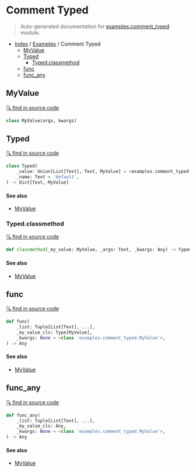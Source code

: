 # Comment Typed

> Auto-generated documentation for [examples.comment_typed](https://github.com/vemel/handsdown/blob/master/examples/comment_typed.py) module.

- [Index](../README.md#modules) / [Examples](index.md#examples) / Comment Typed
  - [MyValue](#myvalue)
  - [Typed](#typed)
    - [Typed.classmethod](#typedclassmethod)
  - [func](#func)
  - [func_any](#func_any)

## MyValue

[🔍 find in source code](https://github.com/vemel/handsdown/blob/master/examples/comment_typed.py#L4)

```python
class MyValue(args, kwargs)
```

## Typed

[🔍 find in source code](https://github.com/vemel/handsdown/blob/master/examples/comment_typed.py#L8)

```python
class Typed(
    _value: Union[List[Text], Text, MyValue] = <examples.comment_typed.MyValue object>,
    _name: Text = 'default',
) -> Dict[Text, MyValue]
```

#### See also

- [MyValue](#myvalue)

### Typed.classmethod

[🔍 find in source code](https://github.com/vemel/handsdown/blob/master/examples/comment_typed.py#L17)

```python
def classmethod(_my_value: MyValue, _args: Text, _kwargs: Any) -> Typed
```

#### See also

- [MyValue](#myvalue)

## func

[🔍 find in source code](https://github.com/vemel/handsdown/blob/master/examples/comment_typed.py#L23)

```python
def func(
    _list: Tuple[List[Text], ...],
    _my_value_cls: Type[MyValue],
    _kwargs: None = <class 'examples.comment_typed.MyValue'>,
) -> Any
```

#### See also

- [MyValue](#myvalue)

## func_any

[🔍 find in source code](https://github.com/vemel/handsdown/blob/master/examples/comment_typed.py#L28)

```python
def func_any(
    _list: Tuple[List[Text], ...],
    _my_value_cls: Any,
    _kwargs: None = <class 'examples.comment_typed.MyValue'>,
) -> Any
```

#### See also

- [MyValue](#myvalue)
